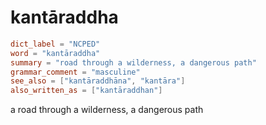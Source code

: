 # kantāraddha

``` toml
dict_label = "NCPED"
word = "kantāraddha"
summary = "road through a wilderness, a dangerous path"
grammar_comment = "masculine"
see_also = ["kantāraddhāna", "kantāra"]
also_written_as = ["kantāraddhan"]
```

a road through a wilderness, a dangerous path

